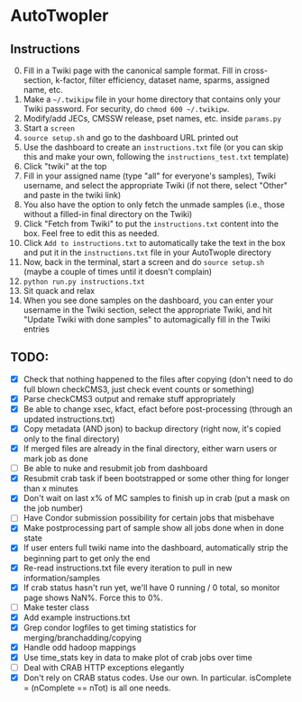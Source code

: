 # AutoTwopler
## Instructions
0. Fill in a Twiki page with the canonical sample format. Fill in cross-section, k-factor, filter efficiency, dataset name, sparms, assigned name, etc.
1. Make a `~/.twikipw` file in your home directory that contains only your Twiki password. For security, do `chmod 600 ~/.twikipw`.
2. Modify/add JECs, CMSSW release, pset names, etc. inside `params.py`
3. Start a `screen`
4. `source setup.sh` and go to the dashboard URL printed out
5. Use the dashboard to create an `instructions.txt` file (or you can skip this and make your own, following the `instructions_test.txt` template)
  1. Click "twiki" at the top
  2. Fill in your assigned name (type "all" for everyone's samples), Twiki username, and select the appropriate Twiki (if not there, select "Other" and paste in the twiki link)
  3. You also have the option to only fetch the unmade samples (i.e., those without a filled-in final directory on the Twiki)
  4. Click "Fetch from Twiki" to put the `instructions.txt` content into the box. Feel free to edit this as needed.
  5. Click `Add to instructions.txt` to automatically take the text in the box and put it in the `instructions.txt` file in your AutoTwople directory
6. Now, back in the terminal, start a screen and do `source setup.sh` (maybe a couple of times until it doesn't complain)
7. `python run.py instructions.txt`
8. Sit quack and relax
9. When you see done samples on the dashboard, you can enter your username in the Twiki section, select the appropriate Twiki, and hit "Update Twiki with done samples" to automagically fill in the Twiki entries

## TODO:
- [x] Check that nothing happened to the files after copying (don't need to do full blown checkCMS3, just check event counts or something)
- [x] Parse checkCMS3 output and remake stuff appropriately
- [x] Be able to change xsec, kfact, efact before post-processing (through an updated instructions.txt)
- [x] Copy metadata (AND json) to backup directory (right now, it's copied only to the final directory)
- [x] If merged files are already in the final directory, either warn users or mark job as done
- [ ] Be able to nuke and resubmit job from dashboard
- [x] Resubmit crab task if been bootstrapped or some other thing for longer than x minutes
- [x] Don't wait on last x% of MC samples to finish up in crab (put a mask on the job number)
- [ ] Have Condor submission possibility for certain jobs that misbehave
- [x] Make postprocessing part of sample show all jobs done when in done state
- [x] If user enters full twiki name into the dashboard, automatically strip the beginning part to get only the end
- [x] Re-read instructions.txt file every iteration to pull in new information/samples
- [x] If crab status hasn't run yet, we'll have 0 running / 0 total, so monitor page shows NaN%. Force this to 0%.
- [ ] Make tester class
- [x] Add example instructions.txt
- [x] Grep condor logfiles to get timing statistics for merging/branchadding/copying
- [x] Handle odd hadoop mappings
- [x] Use time_stats key in data to make plot of crab jobs over time
- [ ] Deal with CRAB HTTP exceptions elegantly
- [x] Don't rely on CRAB status codes. Use our own. In particular. isComplete = (nComplete == nTot) is all one needs.
